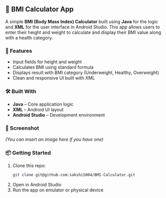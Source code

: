 
## 🧮 BMI Calculator App

A simple **BMI (Body Mass Index) Calculator** built using **Java** for the logic and **XML** for the user interface in Android Studio. This app allows users to enter their height and weight to calculate and display their BMI value along with a health category.

### 🚀 Features
- Input fields for height and weight
- Calculates BMI using standard formula
- Displays result with BMI category (Underweight, Healthy, Overweight)
- Clean and responsive UI built with XML

### 🛠️ Built With
- **Java** – Core application logic
- **XML** – Android UI layout
- **Android Studio** – Development environment

### 📱 Screenshot
*(You can insert an image here if you have one)*

### 📦 Getting Started
1. Clone this repo:
   ```bash
   git clone git@github.com:sakshiS004/BMI-Calculator.git
   ```
2. Open in Android Studio
3. Run the app on emulator or physical device

